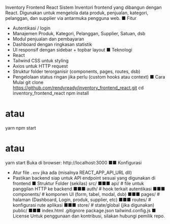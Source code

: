 Inventory Frontend React
Sistem Inventori frontend yang dibangun dengan React.
Digunakan untuk mengelola data produk, penjualan, kategori, pelanggan, dan supplier via
antarmuka pengguna web.
■ Fitur
- Autentikasi / login
- Manajemen Produk, Kategori, Pelanggan, Supplier, Satuan, dsb
- Modul penjualan dan pembayaran
- Dashboard dengan ringkasan statistik
- UI responsif dengan sidebar + topbar layout
■ Teknologi
- React
- Tailwind CSS untuk styling
- Axios untuk HTTP request
- Struktur folder terorganisir (components, pages, routes, dsb)
- Pengelolaan status ringan jika perlu (custom hooks atau context)
■ Cara Mulai
git clone https://github.com/rendyready/inventory_frontend_react.git
cd inventory_frontend_react
npm install
# atau
yarn
npm start
# atau
yarn start
Buka di browser: http://localhost:3000
■■ Konfigurasi
- Atur file `.env` jika ada (misalnya REACT_APP_API_URL dll)
- Pastikan backend siap untuk API endpoint sesuai yang digunakan di frontend
■ Struktur Folder (sekilas)
src/
■■■ api/ # file untuk panggilan HTTP ke backend
■■■ auth/ # hook terkait autentikasi
■■■ components/ # komponen UI (form, tabel, modal, dsb)
■■■ pages/ # halaman (Dashboard, Login, produk, supplier, etc)
■■■ routes/ # konfigurasi rute aplikasi
■■■ store/ # state/global (jika digunakan)
public/
■■■ index.html
.gitignore
package.json
tailwind.config.js
■ License
Untuk penggunaan dan kontribusi, silakan hubungi pemilik repo.
